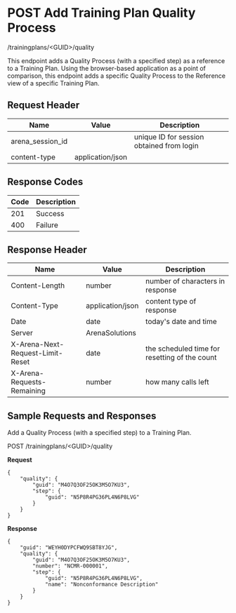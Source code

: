 # POST Add Training Plan Quality Process
/trainingplans/&lt;GUID&gt;/quality

This endpoint adds a Quality Process \(with a specified step\) as a reference to a Training Plan.  Using the browser-based application as a point of comparison, this endpoint adds a specific Quality Process to the Reference view of a specific Training Plan.

## Request Header

| Name<br> | Value<br> | Description<br> |
|  --- |  --- |  --- | 
| arena_session_id<br> |   | unique ID for session obtained from login<br> |
| content-type<br> | application/json<br> |   |

## Response Codes

| Code<br> | Description<br> |
|  --- |  --- | 
| 201<br> | Success<br> |
| 400<br> | Failure<br> |

## Response Header

| Name<br> | Value<br> | Description<br> |
|  --- |  --- |  --- | 
| Content-Length<br> | number<br> | number of characters in response<br> |
| Content-Type<br> | application/json<br> | content type of response<br> |
| Date<br> | date<br> | today's date and time<br> |
| Server<br> | ArenaSolutions<br> |   |
| X-Arena-Next-Request-Limit-Reset<br> | date<br> | the scheduled time for resetting of the count<br> |
| X-Arena-Requests-Remaining<br> | number<br> | how many calls left<br> |

## Sample Requests and Responses
Add a Quality Process \(with a specified step\) to  a Training Plan.

POST /trainingplans/&lt;GUID&gt;/quality

**Request** 

```
{
    "quality": {
        "guid": "M4O7Q3OF25OK3M5O7KU3",
        "step": {
            "guid": "N5P8R4PG36PL4N6P8LVG"
        }
    }
}
```
**Response** 

```
{
    "guid": "WEYH0DYPCFWQ9SBT8YJG",
    "quality": {
        "guid": "M4O7Q3OF25OK3M5O7KU3",
        "number": "NCMR-000001",
        "step": {
            "guid": "N5P8R4PG36PL4N6P8LVG",
            "name": "Nonconformance Description"
        }
    }
}
```
